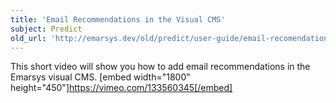 ```yaml
---
title: 'Email Recommendations in the Visual CMS'
subject: Predict
old_url: 'http://emarsys.dev/old/predict/user-guide/email-recomendations-video/'
---
```


This short video will show you how to add email recommendations in the Emarsys visual CMS. [embed width="1800" height="450"]https://vimeo.com/133560345[/embed]